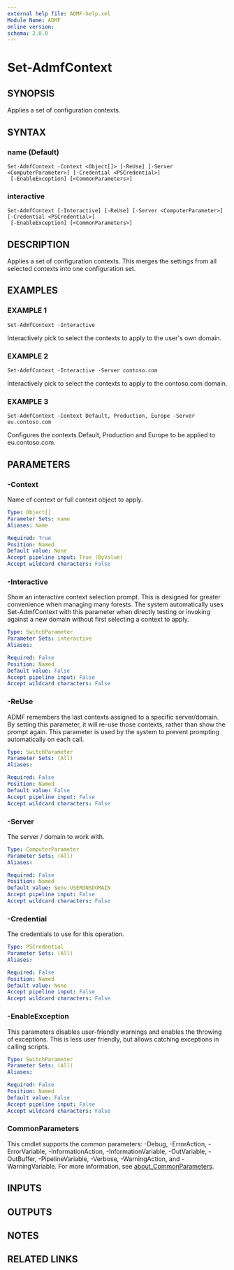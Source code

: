 ```yaml
---
external help file: ADMF-help.xml
Module Name: ADMF
online version:
schema: 2.0.0
---
```


# Set-AdmfContext

## SYNOPSIS
Applies a set of configuration contexts.

## SYNTAX

### name (Default)
```
Set-AdmfContext -Context <Object[]> [-ReUse] [-Server <ComputerParameter>] [-Credential <PSCredential>]
 [-EnableException] [<CommonParameters>]
```

### interactive
```
Set-AdmfContext [-Interactive] [-ReUse] [-Server <ComputerParameter>] [-Credential <PSCredential>]
 [-EnableException] [<CommonParameters>]
```

## DESCRIPTION
Applies a set of configuration contexts.
This merges the settings from all selected contexts into one configuration set.

## EXAMPLES

### EXAMPLE 1
```
Set-AdmfContext -Interactive
```

Interactively pick to select the contexts to apply to the user's own domain.

### EXAMPLE 2
```
Set-AdmfContext -Interactive -Server contoso.com
```

Interactively pick to select the contexts to apply to the contoso.com domain.

### EXAMPLE 3
```
Set-AdmfContext -Context Default, Production, Europe -Server eu.contoso.com
```

Configures the contexts Default, Production and Europe to be applied to eu.contoso.com.

## PARAMETERS

### -Context
Name of context or full context object to apply.

```yaml
Type: Object[]
Parameter Sets: name
Aliases: Name

Required: True
Position: Named
Default value: None
Accept pipeline input: True (ByValue)
Accept wildcard characters: False
```

### -Interactive
Show an interactive context selection prompt.
This is designed for greater convenience when managing many forests.
The system automatically uses Set-AdmfContext with this parameter when directly testing or invoking against a new domain without first selecting a context to apply.

```yaml
Type: SwitchParameter
Parameter Sets: interactive
Aliases:

Required: False
Position: Named
Default value: False
Accept pipeline input: False
Accept wildcard characters: False
```

### -ReUse
ADMF remembers the last contexts assigned to a specific server/domain.
By setting this parameter, it will re-use those contexts, rather than show the prompt again.
This parameter is used by the system to prevent prompting automatically on each call.

```yaml
Type: SwitchParameter
Parameter Sets: (All)
Aliases:

Required: False
Position: Named
Default value: False
Accept pipeline input: False
Accept wildcard characters: False
```

### -Server
The server / domain to work with.

```yaml
Type: ComputerParameter
Parameter Sets: (All)
Aliases:

Required: False
Position: Named
Default value: $env:USERDNSDOMAIN
Accept pipeline input: False
Accept wildcard characters: False
```

### -Credential
The credentials to use for this operation.

```yaml
Type: PSCredential
Parameter Sets: (All)
Aliases:

Required: False
Position: Named
Default value: None
Accept pipeline input: False
Accept wildcard characters: False
```

### -EnableException
This parameters disables user-friendly warnings and enables the throwing of exceptions.
This is less user friendly, but allows catching exceptions in calling scripts.

```yaml
Type: SwitchParameter
Parameter Sets: (All)
Aliases:

Required: False
Position: Named
Default value: False
Accept pipeline input: False
Accept wildcard characters: False
```

### CommonParameters
This cmdlet supports the common parameters: -Debug, -ErrorAction, -ErrorVariable, -InformationAction, -InformationVariable, -OutVariable, -OutBuffer, -PipelineVariable, -Verbose, -WarningAction, and -WarningVariable. For more information, see [about_CommonParameters](http://go.microsoft.com/fwlink/?LinkID=113216).

## INPUTS

## OUTPUTS

## NOTES

## RELATED LINKS
